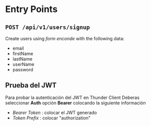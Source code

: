 # Entry Points

## `POST /api/v1/users/signup`

Create users using _form enconde_ with the following data:

* email
* firstName
* lastName
* userName
* password

## Prueba del JWT

Para probar la autenticación del JWT en Thunder Client
Deberas seleccionar **Auth** opción **Bearer** colocando la siguiente información

- _Bearer Token_ : colocar el JWT generado
- _Token Prefix_ : colocar "authorization"